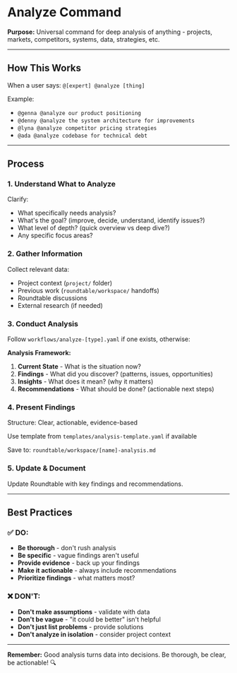 # Analyze Command

**Purpose:** Universal command for deep analysis of anything - projects, markets, competitors, systems, data, strategies, etc.

---

## How This Works

When a user says: `@[expert] @analyze [thing]`

Example:
- `@genna @analyze our product positioning`
- `@denny @analyze the system architecture for improvements`
- `@lyna @analyze competitor pricing strategies`
- `@ada @analyze codebase for technical debt`

---

## Process

### 1. Understand What to Analyze

Clarify:
- What specifically needs analysis?
- What's the goal? (improve, decide, understand, identify issues?)
- What level of depth? (quick overview vs deep dive?)
- Any specific focus areas?

### 2. Gather Information

Collect relevant data:
- Project context (`project/` folder)
- Previous work (`roundtable/workspace/` handoffs)
- Roundtable discussions
- External research (if needed)

### 3. Conduct Analysis

Follow `workflows/analyze-[type].yaml` if one exists, otherwise:

**Analysis Framework:**
1. **Current State** - What is the situation now?
2. **Findings** - What did you discover? (patterns, issues, opportunities)
3. **Insights** - What does it mean? (why it matters)
4. **Recommendations** - What should be done? (actionable next steps)

### 4. Present Findings

Structure: Clear, actionable, evidence-based

Use template from `templates/analysis-template.yaml` if available

Save to: `roundtable/workspace/[name]-analysis.md`

### 5. Update & Document

Update Roundtable with key findings and recommendations.

---

## Best Practices

### ✅ DO:
- **Be thorough** - don't rush analysis
- **Be specific** - vague findings aren't useful
- **Provide evidence** - back up your findings
- **Make it actionable** - always include recommendations
- **Prioritize findings** - what matters most?

### ❌ DON'T:
- **Don't make assumptions** - validate with data
- **Don't be vague** - "it could be better" isn't helpful
- **Don't just list problems** - provide solutions
- **Don't analyze in isolation** - consider project context

---

**Remember:** Good analysis turns data into decisions. Be thorough, be clear, be actionable! 🔍

